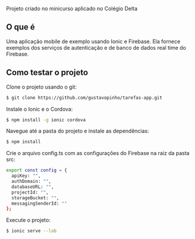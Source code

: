 Projeto criado no minicurso aplicado no Colégio Delta

## O que é

Uma aplicação mobile de exemplo usando Ionic e Firebase. Ela fornece exemplos dos serviços de autenticação e de banco de dados real time do Firebase.

## Como testar o projeto

Clone o projeto usando o git:

```bash
$ git clone https://github.com/gustavopinho/tarefas-app.git
```

Instale o Ionic e o Cordova:

```bash
$ npm install -g ionic cordova
```

Navegue até a pasta do projeto e instale as dependências:

```bash
$ npm install
```

Crie o arquivo config.ts com as configurações do Firebase na raiz da pasta src:

```bash
export const config = {
  apiKey: "",
  authDomain: "",
  databaseURL: "",
  projectId: "",
  storageBucket: "",
  messagingSenderId: ""
};
```

Execute o projeto:

```bash
$ ionic serve --lab
```



